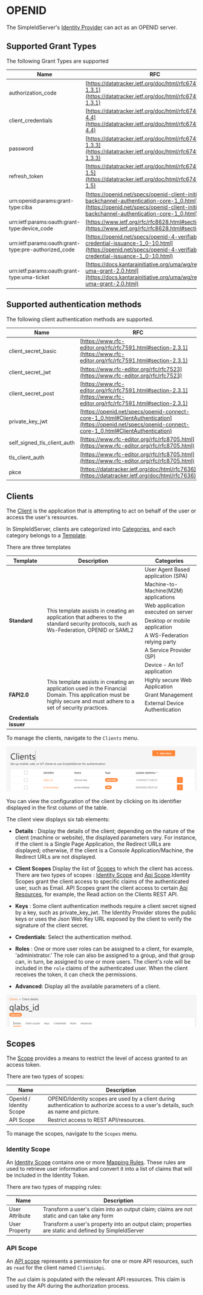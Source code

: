 # OPENID

The SimpleIdServer's [Identity Provider](../glossary) can act as an OPENID server.

## Supported Grant Types

The following Grant Types are supported

| Name                                                 | RFC  |
| ---------------------------------------------------- | ---- |
| authorization_code                                   | [https://datatracker.ietf.org/doc/html/rfc6749#section-1.3.1](https://datatracker.ietf.org/doc/html/rfc6749#section-1.3.1)     |
| client_credentials                                   | [https://datatracker.ietf.org/doc/html/rfc6749#section-4.4](https://datatracker.ietf.org/doc/html/rfc6749#section-4.4)     |
| password                                             | [https://datatracker.ietf.org/doc/html/rfc6749#section-1.3.3](https://datatracker.ietf.org/doc/html/rfc6749#section-1.3.3)     |
| refresh_token                                        | [https://datatracker.ietf.org/doc/html/rfc6749#section-1.5](https://datatracker.ietf.org/doc/html/rfc6749#section-1.5)     |
| urn:openid:params:grant-type:ciba                    | [https://openid.net/specs/openid-client-initiated-backchannel-authentication-core-1_0.html](https://openid.net/specs/openid-client-initiated-backchannel-authentication-core-1_0.html)     |
| urn:ietf:params:oauth:grant-type:device_code         | [https://www.ietf.org/rfc/rfc8628.html#section-3.4](https://www.ietf.org/rfc/rfc8628.html#section-3.4)     |
| urn:ietf:params:oauth:grant-type:pre-authorized_code | [https://openid.net/specs/openid-4-verifiable-credential-issuance-1_0-10.html](https://openid.net/specs/openid-4-verifiable-credential-issuance-1_0-10.html)     |
| urn:ietf:params:oauth:grant-type:uma-ticket          | [https://docs.kantarainitiative.org/uma/wg/rec-oauth-uma-grant-2.0.html](https://docs.kantarainitiative.org/uma/wg/rec-oauth-uma-grant-2.0.html)     |

## Supported authentication methods

The following client authentication methods are supported.

| Name                        | RFC |
| --------------------------- | --- |
| client_secret_basic         | [https://www.rfc-editor.org/rfc/rfc7591.html#section-2.3.1](https://www.rfc-editor.org/rfc/rfc7591.html#section-2.3.1) |
| client_secret_jwt           | [https://www.rfc-editor.org/rfc/rfc7523](https://www.rfc-editor.org/rfc/rfc7523)
| client_secret_post          | [https://www.rfc-editor.org/rfc/rfc7591.html#section-2.3.1](https://www.rfc-editor.org/rfc/rfc7591.html#section-2.3.1) |
| private_key_jwt             | [https://openid.net/specs/openid-connect-core-1_0.html#ClientAuthentication](https://openid.net/specs/openid-connect-core-1_0.html#ClientAuthentication) |
| self_signed_tls_client_auth | [https://www.rfc-editor.org/rfc/rfc8705.html](https://www.rfc-editor.org/rfc/rfc8705.html) |
| tls_client_auth             | [https://www.rfc-editor.org/rfc/rfc8705.html](https://www.rfc-editor.org/rfc/rfc8705.html) |
| pkce                        | [https://datatracker.ietf.org/doc/html/rfc7636](https://datatracker.ietf.org/doc/html/rfc7636) |

## Clients

The [Client](../glossary) is the application that is attempting to act on behalf of the user or access the user's resources.

In SimpleIdServer, clients are categorized into [Categories](../glossary), and each category belongs to a [Template](../glossary).

There are three templates

<table>
    <thead>
        <th>Template</th>
        <th>Description</th>
        <th>Categories</th>
    </thead>
    <tbody>
        <tr><td rowspan="7"><b>Standard</b></td><td rowspan="7">This template assists in creating an application that adheres to the standard security protocols, such as Ws-Federation, OPENID or SAML2</td><td>User Agent Based application (SPA)</td></tr>
        <tr><td>Machine-to-Machine(M2M) applications</td></tr>
        <tr><td>Web application executed on server</td></tr>
        <tr><td>Desktop or mobile application</td></tr>
        <tr><td>A WS-Federation relying party</td></tr>
        <tr><td>A Service Provider (SP)</td></tr>
        <tr><td>Device - An IoT application</td></tr>
        <tr><td rowspan="3"><b>FAPI2.0</b></td><td rowspan="3">This template assists in creating an application used in the Financial Domain. This application must be highly secure and must adhere to a set of security practices.</td><td>Highly secure Web Application</td></tr>
        <tr><td>Grant Management</td></tr>
        <tr><td>External Device Authentication</td></tr>
        <tr><td><b>Credentials issuer</b></td><td></td><td></td></tr>
    </tbody>
</table>

To manage the clients, navigate to the `Clients` menu.

![Clients](./images/clients.png)

You can view the configuration of the client by clicking on its identifier displayed in the first column of the table.

The client view displays six tab elements:

* **Details** : Display the details of the client; depending on the nature of the client (machine or website), the displayed parameters vary. For instance, if the client is a Single Page Application, the Redirect URLs are displayed; otherwise, if the client is a Console Application/Machine, the Redirect URLs are not displayed.

* **Client Scopes** Display the list of [Scopes](../glossary) to which the client has access. There are two types of scopes : [Identity Scope](../glossary) and [Api Scope](../glossary).Identity Scopes grant the client access to specific claims of the authenticated user, such as Email. API Scopes grant the client access to certain [Api Resources](../glossary), for example, the Read action on the Clients REST API.

* **Keys** : Some client authentication methods require a client secret signed by a key, such as private_key_jwt. The Identity Provider stores the public keys or uses the Json Web Key URL exposed by the client to verify the signature of the client secret.

* **Credentials**: Select the authentication method.

* **Roles** : One or more user roles can be assigned to a client, for example, 'administrator.' The role can also be assigned to a group, and that group can, in turn, be assigned to one or more users. The client's role will be included in the `role` claims of the authenticated user. When the client receives the token, it can check the permissions.

* **Advanced**: Display all the available parameters of a client.

![Client view](./images/clientview.png)

## Scopes

The [Scope](../glossary) provides a means to restrict the level of access granted to an access token.

There are two types of scopes:

| Name                    | Description |
| ----------------------- | ----------- |
| OpenId / Identity Scope | OPENID/Identity scopes are used by a client during authentication to authorize access to a user's details, such as name and picture. |
| API Scope               | Restrict access to REST API/resources. |

To manage the scopes, navigate to the `Scopes` menu.

### Identity Scope

An [Identity Scope](../glossary) contains one or more [Mapping Rules](../glossary). These rules are used to retrieve user information and convert it into a list of claims that will be included in the Identity Token.

There are two types of mapping rules:

| Name           | Description                                                                                              |
| -------------- | -------------------------------------------------------------------------------------------------------- |
| User Attribute | Transform a user's claim into an output claim; claims are not static and can take any form               |
| User Property  | Transform a user's property into an output claim; properties are static and defined by SimpleIdServer |

### API Scope

An [API scope](../glossary) represents a permission for one or more API resources, such as `read` for the client named `ClientsApi`.

The `aud` claim is populated with the relevant API resources. This claim is used by the API during the authorization process.